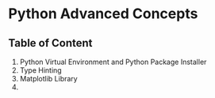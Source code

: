 # Python Advanced Concepts

## Table of Content

1. Python Virtual Environment and Python Package Installer
2. Type Hinting
3. Matplotlib Library
4. 